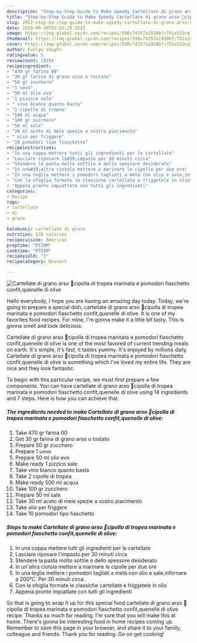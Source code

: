 ```yaml
---
description: "Step-by-Step Guide to Make Speedy Cartellate di grano arso 🌾cipolla di tropea marinata e pomodori fiaschetto confit,quenelle di olive"
title: "Step-by-Step Guide to Make Speedy Cartellate di grano arso 🌾cipolla di tropea marinata e pomodori fiaschetto confit,quenelle di olive"
slug: 2952-step-by-step-guide-to-make-speedy-cartellate-di-grano-arso-cipolla-di-tropea-marinata-e-pomodori-fiaschetto-confit-quenelle-di-olive
date: 2020-09-30T02:02:29.352Z
image: https://img-global.cpcdn.com/recipes/596c74357a1928bf/751x532cq70/cartellate-di-grano-arso-🌾cipolla-di-tropea-marinata-e-pomodori-fiaschetto-confitquenelle-di-olive-recipe-main-photo.jpg
thumbnail: https://img-global.cpcdn.com/recipes/596c74357a1928bf/751x532cq70/cartellate-di-grano-arso-🌾cipolla-di-tropea-marinata-e-pomodori-fiaschetto-confitquenelle-di-olive-recipe-main-photo.jpg
cover: https://img-global.cpcdn.com/recipes/596c74357a1928bf/751x532cq70/cartellate-di-grano-arso-🌾cipolla-di-tropea-marinata-e-pomodori-fiaschetto-confitquenelle-di-olive-recipe-main-photo.jpg
author: Evelyn Vaughn
ratingvalue: 5
reviewcount: 18204
recipeingredient:
- "470 gr farina 00"
- "30 gr farina di grano arso o tostato"
- "50 gr zucchero"
- "1 uovo"
- "50 ml olio evo"
- "1 pizzico sale"
- " vino bianco quanto basta"
- "2 cipolle di tropea"
- "500 ml acqua"
- "100 gr zucchero"
- "50 ml sale"
- "30 ml aceto di mele spezie a vostro piacimento"
- " olio per friggere"
- "10 pomodori tipo fiaschetto"
recipeinstructions:
- "In una coppa mettere tutti gli ingredienti per le cartellate"
- "Lasciare riposare l&#39;impasto per 30 minuti circa"
- "Stendere la pasta molto sottile o dello spessore desiderato"
- "In un&#39;altra ciotola mettere a marinare le cipolle per due ore"
- "In una teglia mettere i pomodori tagliati a metà con olio e sale,infornare a 200°C. Per 30 minuti circa."
- "Con la sfoglia formate le classiche cartellate e friggetele in olio"
- "Appena pronte impiattate con tutti gli ingredienti"
categories:
- Recipe
tags:
- cartellate
- di
- grano

katakunci: cartellate di grano 
nutrition: 239 calories
recipecuisine: American
preptime: "PT29M"
cooktime: "PT55M"
recipeyield: "3"
recipecategory: Dessert

---
```



![Cartellate di grano arso 🌾cipolla di tropea marinata e pomodori fiaschetto confit,quenelle di olive](https://img-global.cpcdn.com/recipes/596c74357a1928bf/751x532cq70/cartellate-di-grano-arso-🌾cipolla-di-tropea-marinata-e-pomodori-fiaschetto-confitquenelle-di-olive-recipe-main-photo.jpg)

Hello everybody, I hope you are having an amazing day today. Today, we're going to prepare a special dish, cartellate di grano arso 🌾cipolla di tropea marinata e pomodori fiaschetto confit,quenelle di olive. It is one of my favorites food recipes. For mine, I'm gonna make it a little bit tasty. This is gonna smell and look delicious.

Cartellate di grano arso 🌾cipolla di tropea marinata e pomodori fiaschetto confit,quenelle di olive is one of the most favored of current trending meals on earth. It's simple, it's fast, it tastes yummy. It's enjoyed by millions daily. Cartellate di grano arso 🌾cipolla di tropea marinata e pomodori fiaschetto confit,quenelle di olive is something which I've loved my entire life. They are nice and they look fantastic.




To begin with this particular recipe, we must first prepare a few components. You can have cartellate di grano arso 🌾cipolla di tropea marinata e pomodori fiaschetto confit,quenelle di olive using 14 ingredients and 7 steps. Here is how you can achieve that.

<!--inarticleads1-->

##### The ingredients needed to make Cartellate di grano arso 🌾cipolla di tropea marinata e pomodori fiaschetto confit,quenelle di olive:

1. Take 470 gr farina 00
1. Get 30 gr farina di grano arso o tostato
1. Prepare 50 gr zucchero
1. Prepare 1 uovo
1. Prepare 50 ml olio evo
1. Make ready 1 pizzico sale
1. Take  vino bianco quanto basta
1. Take 2 cipolle di tropea
1. Make ready 500 ml acqua
1. Take 100 gr zucchero
1. Prepare 50 ml sale
1. Take 30 ml aceto di mele spezie a vostro piacimento
1. Take  olio per friggere
1. Take 10 pomodori tipo fiaschetto




<!--inarticleads2-->

##### Steps to make Cartellate di grano arso 🌾cipolla di tropea marinata e pomodori fiaschetto confit,quenelle di olive:

1. In una coppa mettere tutti gli ingredienti per le cartellate
1. Lasciare riposare l&#39;impasto per 30 minuti circa
1. Stendere la pasta molto sottile o dello spessore desiderato
1. In un&#39;altra ciotola mettere a marinare le cipolle per due ore
1. In una teglia mettere i pomodori tagliati a metà con olio e sale,infornare a 200°C. Per 30 minuti circa.
1. Con la sfoglia formate le classiche cartellate e friggetele in olio
1. Appena pronte impiattate con tutti gli ingredienti




So that is going to wrap it up for this special food cartellate di grano arso 🌾cipolla di tropea marinata e pomodori fiaschetto confit,quenelle di olive recipe. Thanks so much for reading. I'm sure that you will make this at home. There's gonna be interesting food in home recipes coming up. Remember to save this page in your browser, and share it to your family, colleague and friends. Thank you for reading. Go on get cooking!
